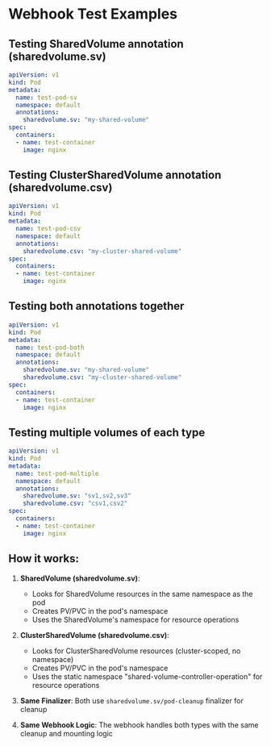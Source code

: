 # Webhook Test Examples

## Testing SharedVolume annotation (sharedvolume.sv)

```yaml
apiVersion: v1
kind: Pod
metadata:
  name: test-pod-sv
  namespace: default
  annotations:
    sharedvolume.sv: "my-shared-volume"
spec:
  containers:
  - name: test-container
    image: nginx
```

## Testing ClusterSharedVolume annotation (sharedvolume.csv)

```yaml
apiVersion: v1
kind: Pod
metadata:
  name: test-pod-csv
  namespace: default
  annotations:
    sharedvolume.csv: "my-cluster-shared-volume"
spec:
  containers:
  - name: test-container
    image: nginx
```

## Testing both annotations together

```yaml
apiVersion: v1
kind: Pod
metadata:
  name: test-pod-both
  namespace: default
  annotations:
    sharedvolume.sv: "my-shared-volume"
    sharedvolume.csv: "my-cluster-shared-volume"
spec:
  containers:
  - name: test-container
    image: nginx
```

## Testing multiple volumes of each type

```yaml
apiVersion: v1
kind: Pod
metadata:
  name: test-pod-multiple
  namespace: default
  annotations:
    sharedvolume.sv: "sv1,sv2,sv3"
    sharedvolume.csv: "csv1,csv2"
spec:
  containers:
  - name: test-container
    image: nginx
```

## How it works:

1. **SharedVolume (sharedvolume.sv)**: 
   - Looks for SharedVolume resources in the same namespace as the pod
   - Creates PV/PVC in the pod's namespace
   - Uses the SharedVolume's namespace for resource operations

2. **ClusterSharedVolume (sharedvolume.csv)**:
   - Looks for ClusterSharedVolume resources (cluster-scoped, no namespace)
   - Creates PV/PVC in the pod's namespace
   - Uses the static namespace "shared-volume-controller-operation" for resource operations

3. **Same Finalizer**: Both use `sharedvolume.sv/pod-cleanup` finalizer for cleanup

4. **Same Webhook Logic**: The webhook handles both types with the same cleanup and mounting logic
